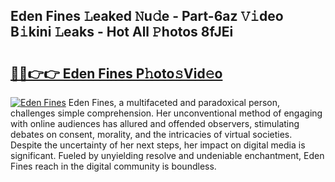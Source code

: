 ## Eden Fines 𝙻eaked 𝙽u𝚍e - Part-6az 𝚅𝚒deo B𝚒kini 𝙻eaks - Hot All 𝙿hotos 8fJEi

# <h2><a href="http://ld396p.urlbe.top/?page=Eden+Fines">🔗🔗👉👉 Eden Fines P𝚑oto𝚜Vid𝚎o</a></h2>

[![Eden Fines](https://i.imgur.com/eBuTRDB.gif)](http://ld396p.urlbe.top/?page=Eden+Fines)
Eden Fines, a multifaceted and paradoxical person, challenges simple comprehension. Her unconventional method of engaging with online audiences has allured and offended observers, stimulating debates on consent, morality, and the intricacies of virtual societies. Despite the uncertainty of her next steps, her impact on digital media is significant. Fueled by unyielding resolve and undeniable enchantment, Eden Fines reach in the digital community is boundless.
